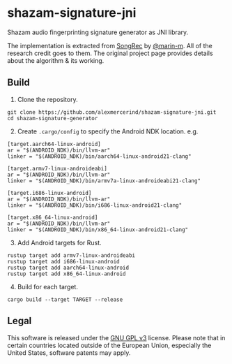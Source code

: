 # shazam-signature-jni
Shazam audio fingerprinting signature generator as JNI library.

The implementation is extracted from [SongRec](https://github.com/marin-m/SongRec) by [@marin-m](https://github.com/marin-m). All of the research credit goes to them. The original project page provides details about the algorithm & its working.

## Build

1. Clone the repository.

```
git clone https://github.com/alexmercerind/shazam-signature-jni.git
cd shazam-signature-generator
```

2. Create `.cargo/config` to specify the Android NDK location. e.g.

```
[target.aarch64-linux-android]
ar = "$(ANDROID_NDK)/bin/llvm-ar"
linker = "$(ANDROID_NDK)/bin/aarch64-linux-android21-clang"

[target.armv7-linux-androideabi]
ar = "$(ANDROID_NDK)/bin/llvm-ar"
linker = "$(ANDROID_NDK)/bin/armv7a-linux-androideabi21-clang"

[target.i686-linux-android]
ar = "$(ANDROID_NDK)/bin/llvm-ar"
linker = "$(ANDROID_NDK)/bin/i686-linux-android21-clang"

[target.x86_64-linux-android]
ar = "$(ANDROID_NDK)/bin/llvm-ar"
linker = "$(ANDROID_NDK)/bin/x86_64-linux-android21-clang"
```

3. Add Android targets for Rust.

```
rustup target add armv7-linux-androideabi
rustup target add i686-linux-android
rustup target add aarch64-linux-android
rustup target add x86_64-linux-android
```

4. Build for each target.

```
cargo build --target TARGET --release
```


## Legal

This software is released under the [GNU GPL v3](https://www.gnu.org/licenses/gpl-3.0.html) license. Please note that in certain countries located outside of the European Union, especially the United States, software patents may apply.
